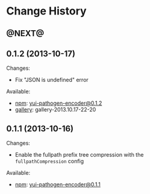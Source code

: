# Change History

## @NEXT@


## 0.1.2 (2013-10-17)

Changes:

- Fix "JSON is undefined" error

Available:

- [npm][]: yui-pathogen-encoder@0.1.2
- [gallery][]: gallery-2013.10.17-22-20

## 0.1.1 (2013-10-16)

Changes:

- Enable the fullpath prefix tree compression with the `fullpathCompression` config

Available:

- [npm][]: yui-pathogen-encoder@0.1.1



[npm]: https://npmjs.org/package/yui-pathogen-encoder
[gallery]: https://github.com/yui/yui3-gallery/tree/master/build/gallery-pathogen-encoder
